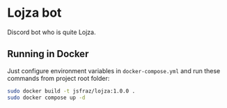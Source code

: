 # Lojza bot
Discord bot who is quite Lojza.

## Running in Docker
Just configure environment variables in `docker-compose.yml` and run these commands from project root folder:
```bash
sudo docker build -t jsfraz/lojza:1.0.0 .
sudo docker compose up -d
```